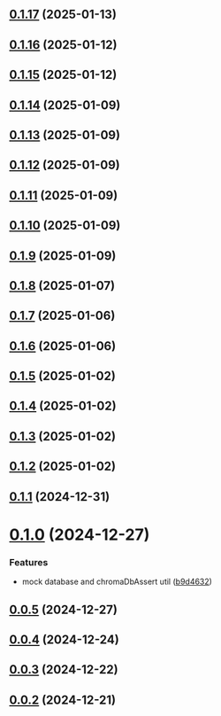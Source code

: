 ## [0.1.17](https://github.com/sprucelabsai-community/chroma-data-store/compare/v0.1.16...v0.1.17) (2025-01-13)

## [0.1.16](https://github.com/sprucelabsai-community/chroma-data-store/compare/v0.1.15...v0.1.16) (2025-01-12)

## [0.1.15](https://github.com/sprucelabsai-community/chroma-data-store/compare/v0.1.14...v0.1.15) (2025-01-12)

## [0.1.14](https://github.com/sprucelabsai-community/chroma-data-store/compare/v0.1.13...v0.1.14) (2025-01-09)

## [0.1.13](https://github.com/sprucelabsai-community/chroma-data-store/compare/v0.1.12...v0.1.13) (2025-01-09)

## [0.1.12](https://github.com/sprucelabsai-community/chroma-data-store/compare/v0.1.11...v0.1.12) (2025-01-09)

## [0.1.11](https://github.com/sprucelabsai-community/chroma-data-store/compare/v0.1.10...v0.1.11) (2025-01-09)

## [0.1.10](https://github.com/sprucelabsai-community/chroma-data-store/compare/v0.1.9...v0.1.10) (2025-01-09)

## [0.1.9](https://github.com/sprucelabsai-community/chroma-data-store/compare/v0.1.8...v0.1.9) (2025-01-09)

## [0.1.8](https://github.com/sprucelabsai-community/chroma-data-store/compare/v0.1.7...v0.1.8) (2025-01-07)

## [0.1.7](https://github.com/sprucelabsai-community/chroma-data-store/compare/v0.1.6...v0.1.7) (2025-01-06)

## [0.1.6](https://github.com/sprucelabsai-community/chroma-data-store/compare/v0.1.5...v0.1.6) (2025-01-06)

## [0.1.5](https://github.com/sprucelabsai-community/chroma-data-store/compare/v0.1.4...v0.1.5) (2025-01-02)

## [0.1.4](https://github.com/sprucelabsai-community/chroma-data-store/compare/v0.1.3...v0.1.4) (2025-01-02)

## [0.1.3](https://github.com/sprucelabsai-community/chroma-data-store/compare/v0.1.2...v0.1.3) (2025-01-02)

## [0.1.2](https://github.com/sprucelabsai-community/chroma-data-store/compare/v0.1.1...v0.1.2) (2025-01-02)

## [0.1.1](https://github.com/sprucelabsai-community/chroma-data-store/compare/v0.1.0...v0.1.1) (2024-12-31)

# [0.1.0](https://github.com/sprucelabsai-community/chroma-data-store/compare/v0.0.5...v0.1.0) (2024-12-27)


### Features

* mock database and chromaDbAssert util ([b9d4632](https://github.com/sprucelabsai-community/chroma-data-store/commit/b9d4632))

## [0.0.5](https://github.com/sprucelabsai-community/chroma-data-store/compare/v0.0.4...v0.0.5) (2024-12-27)

## [0.0.4](https://github.com/sprucelabsai-community/chroma-data-store/compare/v0.0.3...v0.0.4) (2024-12-24)

## [0.0.3](https://github.com/sprucelabsai-community/chroma-data-store/compare/v0.0.2...v0.0.3) (2024-12-22)

## [0.0.2](https://github.com/sprucelabsai-community/chroma-data-store/compare/v0.0.1...v0.0.2) (2024-12-21)
